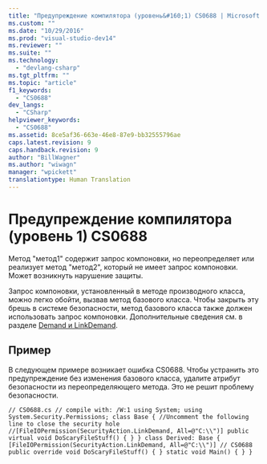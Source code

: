 ```yaml
---
title: "Предупреждение компилятора (уровень&#160;1) CS0688 | Microsoft Docs"
ms.custom: ""
ms.date: "10/29/2016"
ms.prod: "visual-studio-dev14"
ms.reviewer: ""
ms.suite: ""
ms.technology: 
  - "devlang-csharp"
ms.tgt_pltfrm: ""
ms.topic: "article"
f1_keywords: 
  - "CS0688"
dev_langs: 
  - "CSharp"
helpviewer_keywords: 
  - "CS0688"
ms.assetid: 8ce5af36-663e-46e8-87e9-bb32555796ae
caps.latest.revision: 9
caps.handback.revision: 9
author: "BillWagner"
ms.author: "wiwagn"
manager: "wpickett"
translationtype: Human Translation
---
```

# Предупреждение компилятора (уровень&#160;1) CS0688
Метод "метод1" содержит запрос компоновки, но переопределяет или реализует метод "метод2", который не имеет запрос компоновки. Может возникнуть нарушение защиты.  
  
 Запрос компоновки, установленный в методе производного класса, можно легко обойти, вызвав метод базового класса. Чтобы закрыть эту брешь в системе безопасности, метод базового класса также должен использовать запрос компоновки. Дополнительные сведения см. в разделе [Demand и LinkDemand](http://msdn.microsoft.com/ru-ru/1ab877f2-70f4-4e0d-8116-943999dfe8f5).  
  
## Пример  
 В следующем примере возникает ошибка CS0688. Чтобы устранить это предупреждение без изменения базового класса, удалите атрибут безопасности из переопределяющего метода. Это не решит проблему безопасности.  
  
```  
// CS0688.cs // compile with: /W:1 using System; using System.Security.Permissions; class Base { //Uncomment the following line to close the security hole //[FileIOPermission(SecurityAction.LinkDemand, All=@"C:\\")] public virtual void DoScaryFileStuff() { } } class Derived: Base { [FileIOPermission(SecurityAction.LinkDemand, All=@"C:\\")] // CS0688 public override void DoScaryFileStuff() { } static void Main() { } }  
```